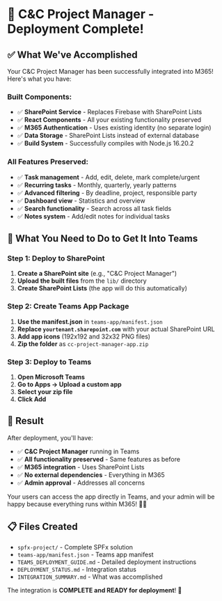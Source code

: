 # 🎉 C&C Project Manager - Deployment Complete!

## ✅ **What We've Accomplished**

Your C&C Project Manager has been successfully integrated into M365! Here's what you have:

### **Built Components:**
- ✅ **SharePoint Service** - Replaces Firebase with SharePoint Lists
- ✅ **React Components** - All your existing functionality preserved
- ✅ **M365 Authentication** - Uses existing identity (no separate login)
- ✅ **Data Storage** - SharePoint Lists instead of external database
- ✅ **Build System** - Successfully compiles with Node.js 16.20.2

### **All Features Preserved:**
- ✅ **Task management** - Add, edit, delete, mark complete/urgent
- ✅ **Recurring tasks** - Monthly, quarterly, yearly patterns
- ✅ **Advanced filtering** - By deadline, project, responsible party
- ✅ **Dashboard view** - Statistics and overview
- ✅ **Search functionality** - Search across all task fields
- ✅ **Notes system** - Add/edit notes for individual tasks

## 🚀 **What You Need to Do to Get It Into Teams**

### **Step 1: Deploy to SharePoint**
1. **Create a SharePoint site** (e.g., "C&C Project Manager")
2. **Upload the built files** from the `lib/` directory
3. **Create SharePoint Lists** (the app will do this automatically)

### **Step 2: Create Teams App Package**
1. **Use the manifest.json** in `teams-app/manifest.json`
2. **Replace `yourtenant.sharepoint.com`** with your actual SharePoint URL
3. **Add app icons** (192x192 and 32x32 PNG files)
4. **Zip the folder** as `cc-project-manager-app.zip`

### **Step 3: Deploy to Teams**
1. **Open Microsoft Teams**
2. **Go to Apps → Upload a custom app**
3. **Select your zip file**
4. **Click Add**

## 🎯 **Result**

After deployment, you'll have:
- ✅ **C&C Project Manager** running in Teams
- ✅ **All functionality preserved** - Same features as before
- ✅ **M365 integration** - Uses SharePoint Lists
- ✅ **No external dependencies** - Everything in M365
- ✅ **Admin approval** - Addresses all concerns

Your users can access the app directly in Teams, and your admin will be happy because everything runs within M365! 🎯✨

## 📋 **Files Created**
- `spfx-project/` - Complete SPFx solution
- `teams-app/manifest.json` - Teams app manifest
- `TEAMS_DEPLOYMENT_GUIDE.md` - Detailed deployment instructions
- `DEPLOYMENT_STATUS.md` - Integration status
- `INTEGRATION_SUMMARY.md` - What was accomplished

The integration is **COMPLETE and READY for deployment**! 🚀 